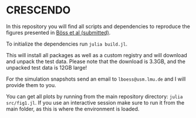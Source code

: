 # CRESCENDO

In this repository you will find all scripts and dependencies to reproduce the figures presented in [Böss et al (submitted)](https://arxiv.org/abs/2207.05087).

To initialize the dependencies run `julia build.jl`.

This will install all packages as well as a custom registry and will download and unpack the test data.
Please note that the download is 3.3GB, and the unpacked test data is 12GB large!

For the simulation snapshots send an email to `lboess@usm.lmu.de` and I will provide them to you.

You can get all plots by running from the main repository directory: `julia src/fig1.jl`.
If you use an interactive session make sure to run it from the main folder, as this is where the environment is loaded.